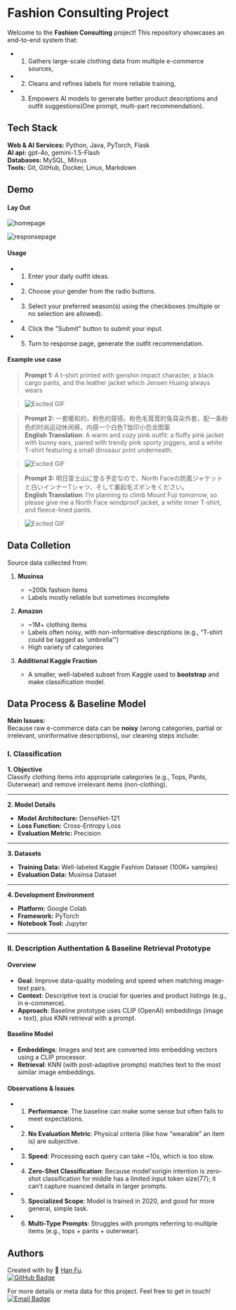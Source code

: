 # Fashion Consulting Project

Welcome to the **Fashion Consulting** project! This repository showcases an end-to-end system that:  
- 1. Gathers large-scale clothing data from multiple e-commerce sources,
- 2. Cleans and refines labels for more reliable training,
- 3. Empowers AI models to generate better product descriptions and outfit suggestions(One prompt, multi-part recommendation).


## Tech Stack
**Web & AI Services:** Python, Java, PyTorch, Flask  
**AI api:** gpt-4o, gemini-1.5-Flash  
**Databases:** MySQL, Milvus  
**Tools:** Git, GitHub, Docker, Linux, Markdown  

## Demo

#### Lay Out

![homepage](https://github.com/Hann-Fu/Fashion-Consulting/blob/main/media/homepage.png?raw=true)

![responsepage](https://github.com/Hann-Fu/Fashion-Consulting/blob/main/media/response_page.png?raw=true)


#### Usage

- 1. Enter your daily outfit ideas.
- 2. Choose your gender from the radio buttons.  
- 3. Select your preferred season(s) using the checkboxes (multiple or no selection are allowed).  
- 4. Click the "Submit" button to submit your input.
- 5. Turn to response page, generate the outfit recommendation.
#### Example use case

> **Prompt 1:** A t-shirt printed with genshin impact character, a black cargo pants, and the leather jacket which Jensen Huang always wears

> ![Excited GIF](https://github.com/Hann-Fu/Fashion-Consulting/blob/main/media/9gq0ew.gif?raw=true)

> **Prompt 2:** 一套暖和的，粉色的穿搭。粉色毛茸茸的兔耳朵外套，配一条粉色的时尚运动休闲裤，内搭一个白色T恤印小恐龙图案  
> **English Translation**: A warm and cozy pink outfit: a fluffy pink jacket with bunny ears, paired with trendy pink sporty joggers, and a white T-shirt featuring a small dinosaur print underneath.

> ![Excited GIF](https://github.com/Hann-Fu/Fashion-Consulting/blob/main/media/9gq2wv.gif?raw=true)

> **Prompt 3:** 明日富士山に登る予定なので、North Faceの防風ジャケットと白いインナーTシャツ、そして裏起毛ズボンをください。  
> **English Translation**: I’m planning to climb Mount Fuji tomorrow, so please give me a North Face windproof jacket, a white inner T-shirt, and fleece-lined pants.

> ![Excited GIF](https://github.com/Hann-Fu/Fashion-Consulting/blob/main/media/9gq9q4.gif?raw=true)
## Data Colletion

Source data collected from:

1. **Musinsa**  
   - ~200k fashion items  
   - Labels mostly reliable but sometimes incomplete

2. **Amazon**  
   - ~1M+ clothing items  
   - Labels often noisy, with non-informative descriptions (e.g., “T-shirt could be tagged as ‘umbrella’”)
   - High variety of categories

3. **Additional Kaggle Fraction**  
   - A smaller, well-labeled subset from Kaggle used to **bootstrap** and make classification model.


## Data Process & Baseline Model
**Main Issues:**  
Because raw e-commerce data can be **noisy** (wrong categories, partial or irrelevant, uninformative descriptions), our cleaning steps include:

### I. Classification

**1. Objective**  
Classify clothing items into appropriate categories (e.g., Tops, Pants, Outerwear) and remove irrelevant items (non-clothing).

---

**2. Model Details**
- **Model Architecture:** DenseNet-121  
- **Loss Function:** Cross-Entropy Loss  
- **Evaluation Metric:** Precision  

---

**3. Datasets**
- **Training Data:** Well-labeled Kaggle Fashion Dataset (100K+ samples)  
- **Evaluation Data:** Musinsa Dataset  

---

**4. Development Environment**
- **Platform:** Google Colab  
- **Framework:** PyTorch  
- **Notebook Tool:** Jupyter  

---

### II. Description Authentation & Baseline Retrieval Prototype

#### Overview
- **Goal**: Improve data-quality modeling and speed when matching image-text pairs.  
- **Context**: Descriptive text is crucial for queries and product listings (e.g., in e-commerce).
- **Approach**: Baseline prototype uses CLIP (OpenAI) embeddings (image + text), plus KNN retrieval with a prompt.

#### Baseline Model
- **Embeddings**: Images and text are converted into embedding vectors using a CLIP processor.
- **Retrieval**: KNN (with post-adaptive prompts) matches text to the most similar image embeddings.

#### Observations & Issues
- 1. **Performance**: The baseline can make some sense but often fails to meet expectations.  
- 2. **No Evaluation Metric**: Physical criteria (like how “wearable” an item is) are subjective.  
- 3. **Speed**: Processing each query can take ~10s, which is too slow.  
- 4. **Zero-Shot Classification**: Because model'sorigin intention is zero-shot classification for middle has a limited input token size(77); it can’t capture nuanced details in larger prompts.  
- 5. **Specialized Scope**: Model is trained in 2020, and good for more general, simple task.
- 6. **Multi-Type Prompts**: Struggles with prompts referring to multiple items (e.g., tops + pants + outerwear).



## Authors

Created with by 🌵 [Han Fu](https://github.com/Hann-Fu).  
[![GitHub Badge](https://img.shields.io/badge/-GitHub-181717?style=flat&logo=github&logoColor=white&link=https://github.com/Hann-Fu)](https://github.com/Hann-Fu)  

For more details or meta data for this project. Feel free to get in touch!  
[![Email Badge](https://img.shields.io/badge/-hanfu5799@gmail.com-D14836?style=flat&logo=Gmail&logoColor=white&link=mailto:hanfu5799@gmail.com)](mailto:hanfu5799@gmail.com)

